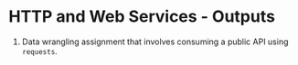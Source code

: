 # HTTP and Web Services - Outputs

1. Data wrangling assignment that involves consuming a public API using `requests`.
